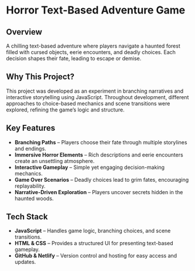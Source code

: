 # Horror Text-Based Adventure Game

## Overview
A chilling text-based adventure where players navigate a haunted forest filled with cursed objects, eerie encounters, and deadly choices. Each decision shapes their fate, leading to escape or demise.

## Why This Project?
This project was developed as an experiment in branching narratives and interactive storytelling using JavaScript. Throughout development, different approaches to choice-based mechanics and scene transitions were explored, refining the game’s logic and structure.

## Key Features
- **Branching Paths** – Players choose their fate through multiple storylines and endings.
- **Immersive Horror Elements** – Rich descriptions and eerie encounters create an unsettling atmosphere.
- **Interactive Gameplay** – Simple yet engaging decision-making mechanics.
- **Game Over Scenarios** – Deadly choices lead to grim fates, encouraging replayability.
- **Narrative-Driven Exploration** – Players uncover secrets hidden in the haunted woods.

## Tech Stack
- **JavaScript** – Handles game logic, branching choices, and scene transitions.
- **HTML & CSS** – Provides a structured UI for presenting text-based gameplay.
- **GitHub & Netlify** – Version control and hosting for easy access and updates.
